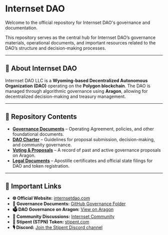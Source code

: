 # Internset DAO

Welcome to the official repository for Internset DAO's governance and documentation.

This repository serves as the central hub for Internset DAO’s governance materials, operational documents, and important resources related to the DAO’s structure and decision-making processes.

---

## 📖 About Internset DAO

Internset DAO LLC is a **Wyoming-based Decentralized Autonomous Organization (DAO)** operating on the **Polygon blockchain**. The DAO is managed through algorithmic governance using **Aragon**, allowing for decentralized decision-making and treasury management.

---

## 📂 Repository Contents

- **[Governance Documents](https://github.com/intern-set/dao/tree/main/governance)** – Operating Agreement, policies, and other foundational documents.  
- **[DAO Charter](https://vault.internset.com/c/charter)** – Guidelines for proposal submission, decision-making, and community governance.  
- **[Voting & Proposals]([https://aragon.org/#/dao/internset](https://app.aragon.org/dao/polygon-mainnet/0x5b97f8D14E6EF12291E56d591058dA7d3B0Cd8D8/))** – A record of past and active governance proposals on Aragon.
- **[Legal Documents](./legal/)** – Apostille certificates and official state filings for DAO and token registration. 

---

## 🔗 Important Links

- **🌐 Official Website:** [internsetdao.com](https://www.internsetdao.com)  
- **📝 Governance Documents:** [GitHub Governance Folder](https://github.com/intern-set/dao/tree/main/governance)  
- **🗳 DAO Governance on Aragon:** [View on Aragon](https://app.aragon.org/#/daos/polygon/0x5b97f8d14e6ef12291e56d591058da7d3b0cd8d8/)  
- **💬 Community Discussions:** [Internset Community](https://community.internset.com)  
- **💼 Stipent (STPN) Token:** [stipent.com](https://www.stipent.com)  
- **🎙 Discord:** [Join the Stipent Discord channel](https://discord.com/channels/1301650992042868808/1303083800271650848)  

